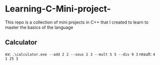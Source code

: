 # Learning-C-Mini-project-
This repo is a collection of mini projects in C++ that I created to learn to master the basics of the language

## Calculator
ex: `.\calculator.exe --add 2 2 --sous 2 3 --mult 5 5 --div 9 3`
result: `4 1 25 3`